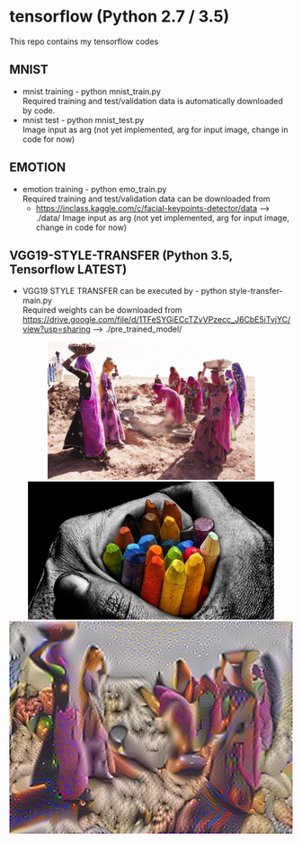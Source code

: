 # tensorflow (Python 2.7 / 3.5)

This repo contains my tensorflow codes

## MNIST  <br />
   - mnist training - python mnist_train.py <br />
  Required training and test/validation data is automatically downloaded by code. <br />
   - mnist test - python mnist_test.py <br />
  Image input as arg (not yet implemented, arg for input image, change in code for now)

## EMOTION <br />
   - emotion training - python emo_train.py <br />
 Required training and test/validation data can be downloaded from  <br />
      * https://inclass.kaggle.com/c/facial-keypoints-detector/data --> ./data/
  Image input as arg (not yet implemented, arg for input image, change in code for now)
  
## VGG19-STYLE-TRANSFER (Python 3.5, Tensorflow LATEST)
   - VGG19 STYLE TRANSFER can be executed by - python style-transfer-main.py <br />
 Required weights can be downloaded from https://drive.google.com/file/d/1TFeSYGiECcTZvVPzecc_J6CbE5iTvjYC/view?usp=sharing --> ./pre_trained_model/
<p align = 'center'>
<img src = 'vgg19-style-transfer/images/ContentImage.jpg' height = '246px'>
<img src = 'vgg19-style-transfer/images/StyleImage.jpg' height = '246px'>
<a href = 'vgg19-style-transfer/output/generated_image.jpg'><img src = 'vgg19-style-transfer/output/generated_image.jpg' width = '627px'></a>
</p>
<p align = 'center'>
</p>

